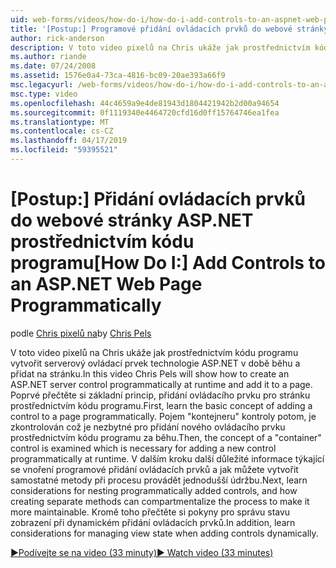 ```yaml
---
uid: web-forms/videos/how-do-i/how-do-i-add-controls-to-an-aspnet-web-page-programmatically
title: '[Postup:] Programové přidání ovládacích prvků do webové stránky ASP.NET | Dokumentace Microsoftu'
author: rick-anderson
description: V toto video pixelů na Chris ukáže jak prostřednictvím kódu programu vytvořit serverový ovládací prvek technologie ASP.NET v době běhu a přidat na stránku. Poprvé přečtěte si o základní koncepci...
ms.author: riande
ms.date: 07/24/2008
ms.assetid: 1576e0a4-73ca-4816-bc09-20ae393a66f9
msc.legacyurl: /web-forms/videos/how-do-i/how-do-i-add-controls-to-an-aspnet-web-page-programmatically
msc.type: video
ms.openlocfilehash: 44c4659a9e4de81943d1804421942b2d00a94654
ms.sourcegitcommit: 0f1119340e4464720cfd16d0ff15764746ea1fea
ms.translationtype: MT
ms.contentlocale: cs-CZ
ms.lasthandoff: 04/17/2019
ms.locfileid: "59395521"
---
```

# <a name="how-do-i-add-controls-to-an-aspnet-web-page-programmatically"></a><span data-ttu-id="64e96-104">[Postup:] Přidání ovládacích prvků do webové stránky ASP.NET prostřednictvím kódu programu</span><span class="sxs-lookup"><span data-stu-id="64e96-104">[How Do I:] Add Controls to an ASP.NET Web Page Programmatically</span></span>

<span data-ttu-id="64e96-105">podle [Chris pixelů na](https://twitter.com/chrispels)</span><span class="sxs-lookup"><span data-stu-id="64e96-105">by [Chris Pels](https://twitter.com/chrispels)</span></span>

<span data-ttu-id="64e96-106">V toto video pixelů na Chris ukáže jak prostřednictvím kódu programu vytvořit serverový ovládací prvek technologie ASP.NET v době běhu a přidat na stránku.</span><span class="sxs-lookup"><span data-stu-id="64e96-106">In this video Chris Pels will show how to create an ASP.NET server control programmatically at runtime and add it to a page.</span></span> <span data-ttu-id="64e96-107">Poprvé přečtěte si základní princip, přidání ovládacího prvku pro stránku prostřednictvím kódu programu.</span><span class="sxs-lookup"><span data-stu-id="64e96-107">First, learn the basic concept of adding a control to a page programmatically.</span></span> <span data-ttu-id="64e96-108">Pojem "kontejneru" kontroly potom, je zkontrolován což je nezbytné pro přidání nového ovládacího prvku prostřednictvím kódu programu za běhu.</span><span class="sxs-lookup"><span data-stu-id="64e96-108">Then, the concept of a "container" control is examined which is necessary for adding a new control programmatically at runtime.</span></span> <span data-ttu-id="64e96-109">V dalším kroku další důležité informace týkající se vnoření programové přidání ovládacích prvků a jak můžete vytvořit samostatné metody při procesu provádět jednodušší údržbu.</span><span class="sxs-lookup"><span data-stu-id="64e96-109">Next, learn considerations for nesting programmatically added controls, and how creating separate methods can compartmentalize the process to make it more maintainable.</span></span> <span data-ttu-id="64e96-110">Kromě toho přečtěte si pokyny pro správu stavu zobrazení při dynamickém přidání ovládacích prvků.</span><span class="sxs-lookup"><span data-stu-id="64e96-110">In addition, learn considerations for managing view state when adding controls dynamically.</span></span>

[<span data-ttu-id="64e96-111">&#9654;Podívejte se na video (33 minuty)</span><span class="sxs-lookup"><span data-stu-id="64e96-111">&#9654; Watch video (33 minutes)</span></span>](https://channel9.msdn.com/Blogs/ASP-NET-Site-Videos/how-do-i-add-controls-to-an-aspnet-web-page-programmatically)
